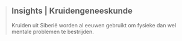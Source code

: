 ><h2>Insights | Kruidengeneeskunde</h2>
>
>Kruiden uit Siberië worden al eeuwen gebruikt om fysieke dan wel mentale problemen te bestrijden.
